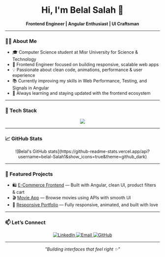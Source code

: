 <h1 align="center">Hi, I'm Belal Salah 👋</h1>
<p align="center">
  <b>Frontend Engineer | Angular Enthusiast | UI Craftsman</b>
</p>

---

### 👨‍💻 About Me

- 🎓 Computer Science student at Misr University for Science & Technology  
- 🚀 Frontend Engineer focused on building responsive, scalable web apps  
- 💡 Passionate about clean code, animations, performance & user experience  
- 📚 Currently improving my skills in Web Performance, Testing, and Signals in Angular  
- 🌱 Always learning and staying updated with the frontend ecosystem  

---

### 🧰 Tech Stack

<p align="center">
  <img src="https://skillicons.dev/icons?i=html,css,js,ts,angular,bootstrap,sass,tailwind,nodejs,mongodb" />
</p>

---

### 📈 GitHub Stats

<p align="center">
  ![Belal's GitHub stats](https://github-readme-stats.vercel.app/api?username=belal-Salah1&show_icons=true&theme=github_dark)

  
</p>

---

### 📌 Featured Projects

- 🛍️ [E-Commerce Frontend](https://github.com/BelalSalah/ecommerce-app) — Built with Angular, clean UI, product filters & cart  
- 🎬 [Movie App](https://github.com/BelalSalah/movie-app) — Browse movies using APIs with smooth UI  
- 📱 [Responsive Portfolio](https://github.com/BelalSalah/portfolio) — Fully responsive, animated, and built with love  

---

### 📫 Let’s Connect

<p align="center">
  <a href="https://www.linkedin.com/in/belal-salah/" target="_blank">
    <img alt="LinkedIn" src="https://img.shields.io/badge/LinkedIn-blue?style=for-the-badge&logo=linkedin" />
  </a>
  <a href="mailto:belalsalah.dev@gmail.com">
    <img alt="Email" src="https://img.shields.io/badge/Email-red?style=for-the-badge&logo=gmail" />
  </a>
  <a href="https://github.com/BelalSalah">
    <img alt="GitHub" src="https://img.shields.io/badge/GitHub-black?style=for-the-badge&logo=github" />
  </a>
</p>

---

<p align="center"><i>"Building interfaces that feel right ✨"</i></p>


